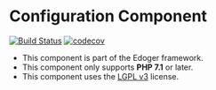# Configuration Component #

[![Build Status](https://travis-ci.org/edoger/config.svg?branch=master)](https://travis-ci.org/edoger/config)
[![codecov](https://codecov.io/gh/edoger/config/branch/master/graph/badge.svg)](https://codecov.io/gh/edoger/config)

- This component is part of the Edoger framework.
- This component only supports **PHP 7.1** or later.
- This component uses the [LGPL v3](https://www.gnu.org/licenses/lgpl-3.0.en.html) license.
